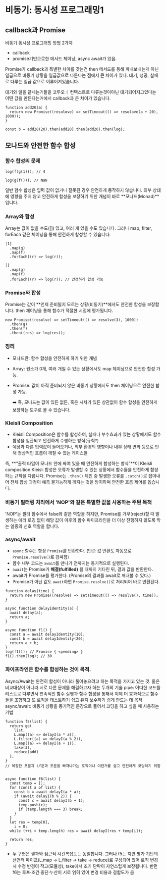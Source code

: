 # 비동기: 동시성 프로그래밍1

## callback과 Promise

비동기 동시성 프로그래밍 방법 2가지

- callback
- promise기반으로한 메서드 체이닝, async await가 있음.

Promise가 callback과 특별한 차이를 갖는건 then 메서드를 통해 꺼내보내는게 아닌 일급으로 비동기 상황을 일급값으로 다룬다는 점에서 큰 차이가 있다. 대기, 성공, 실패로 다루는 일급 값으로 이루어져있습니다.

대기와 일을 끝내는거들을 코두오ㅓ 컨텍스트로 다류는것이아닌 대기되어지고있다는 어떤 값을 만든다는거에서 callback과 큰 차이가 있습니다.

```
function add20(a) {
  return new Promise((resolove) => setTimeout(() => resolove(a + 20), 1000));
}

const b = add20(20).then(add20).then(add20).then(log);
```

## 모나드와 안전한 함수 합성

### 함수 합성의 문제

```
log(f(g(1))); // 4

log(g(f())); // NaN
```

일반 함수 합성은 입력 값이 없거나 잘못된 경우 안전하게 동작하지 않습니다. 외부 상태에 영향을 주지 않고 안전하게 합성을 보장하기 위한 개념이 바로 **모나드(Monad)**입니다.

### Array와 합성

Array는 값이 없을 수도([]) 있고, 여러 개 있을 수도 있습니다. 그러나 map, filter, forEach 같은 체이닝을 통해 안전하게 합성할 수 있습니다.

```
[1]
  .map(g)
  .map(f)
  .forEach((r) => log(r));

[]
  .map(g)
  .map(f)
  .forEach((r) => log(r)); // 안전하게 합성 가능
```

### Promise와 합성

Promise는 값이 **언제 준비될지 모르는 상황(비동기)**에서도 안전한 합성을 보장합니다. then 체이닝을 통해 함수가 적절한 시점에 평가됩니다.

```
new Promise((resolve) => setTimeout(() => resolve(3), 1000))
  .then(g)
  .then(f)
  .then((res) => log(res));
```

### 정리

- 모나드란: 함수 합성을 안전하게 하기 위한 개념
- Array: 원소가 0개, 여러 개일 수 있는 상황에서도 map 체이닝으로 안전한 합성 가능.
- Promise: 값이 아직 준비되지 않은 비동기 상황에서도 then 체이닝으로 안전한 합성 가능.

  ➡️ 즉, 모나드는 값이 있든 없든, 혹은 시차가 있든 상관없이 함수 합성을 안전하게 보장하는 도구로 볼 수 있습니다.

### Kleisli Composition

- Kleisli Composition은 함수를 합성하여, 실패나 부수효과가 있는 상황에서도 함수 합성을 일관되고 안전하게 수행하는 방식(규칙?)
- 예상과 다른 입력값이 들어오거나, 외부 환경의 영향이나 내부 상태 변화 등으로 인해 정상적인 흐름이 깨질 수 있는 케이스들

즉, **“출력 타입이 모나드 안에 싸여 있을 때 안전하게 합성하는 방식”**이 Kleisli composition
Kleisli 합성은 오류가 발생할 수 있는 상황에서 함수들을 안전하게 합성하는 규칙을 다룹니다. Promise는 `.then()` 체인 중 발생한 오류를 `.catch()`로 잡아내어 전체 합성 과정이 예측 불가능하게 깨지는 것을 방지하며 안전한 흐름 제어를 돕습니다.

### 비동기 필터링 처리에서 'NOP'와 같은 특별한 값을 사용하는 주된 목적

'NOP'는 필터 함수에서 false와 같은 역할을 하지만, Promise를 거부(reject)할 때 발생하는 에러 로깅 없이 해당 값이 이후의 함수 파이프라인을 더 이상 진행하지 않도록 막는 일종의 신호 역할을 합니다.

### async/await

- `async` 함수는 항상 `Promise`를 반환한다. (단순 값 반환도 자동으로 `Promise.resolve()`로 감싸짐)
- 함수 내부 코드는 `await`를 만나기 전까지는 동기적으로 실행된다.
- `await`는 Promise가 **해결(fulfilled)** 될 때까지 기다린 뒤, 결과 값을 반환한다.
- await가 Promise를 평가한다. (Promise의 결과를 await로 꺼내볼 수 있다.)
- Promise가 아닌 값도 `await`하면 `Promise.resolve()`로 처리되어 바로 반환된다.

```
function delay(time) {
  return new Promise((resolve) => setTimeout(() => resolve(), time));
}

async function delayIdentity(a) {
  await delay(a);
  return a;
}

async function f1() {
  const a = await delayIdentity(10);
  const b = await delayIdentity(20);
  return a + b;
}
log(f1()); // Promise { <pending> }
f1().then(log); // 30
```

### 파이프라인은 함수를 합성하는 것이 목적.

Async/Await는 완전히 합성이 아니라 풀어놓으려고 하는 목적을 가지고 있는 것.
둘은 비교대상이 아니라 서로 다른 문제를 해결하고자 하는 두개의 기술
pipe: 어떠한 코드를 리스트로 다루면서 연속적인 함수 실행과 함수 합성을 통해서 이제 더 효과적으로 함수들을 조합하고 또 로직을 테스트하기 쉽고 유지 보수하기 쉽게 만드는 데 목적
async/await: 비동기 상황을 동기적인 문장으로 풀어서 코딩을 하고 싶을 때 사용하는 기법

```
function f5(list) {
  return go(
    list,
    L.map((a) => delayI(a * a)),
    L.filter((a) => delayI(a % 2)),
    L.map((a) => delayI(a + 1)),
    take(3),
    reduce(add)
  );
}
// 복잡한 포문과 if문과 포문을 빠져나가는 로직이나 이런거를 쉽고 안전하게 코딩하기 위함


async function f6(list) {
  const temp = [];
  for (const a of list) {
    const b = await delayI(a * a);
    if (await delayI(b % 2)) {
      const c = await delayI(b + 1);
      temp.push(c);
      if (temp.length === 3) break;
    }
  }
  let res = temp[0],
    i = 0;
  while (++i < temp.length) res = await delayI(res + temp[i]);

  return res;
}
```

- 두 구현은 결과와 점근적 시간복잡도는 동일합니다. 그러나 f5는 지연 평가 기반의 선언적 파이프(L.map → L.filter → take → reduce)로 구성되어 있어 로직 변경 시 수정 반경이 작고(모듈성), take에서 조기 단락이 자연스럽게 보장됩니다. 반면 f6는 루프·조건·중단·누산이 서로 얽혀 있어 변경 비용과 결합도가 큼
